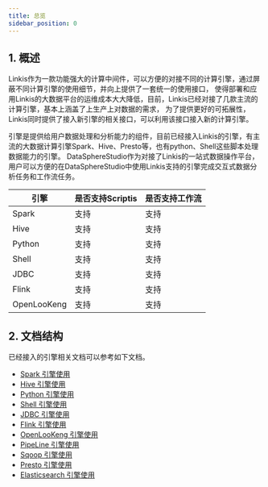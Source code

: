 ```yaml
---
title: 总览
sidebar_position: 0
---
```

## 1. 概述

Linkis作为一款功能强大的计算中间件，可以方便的对接不同的计算引擎，通过屏蔽不同计算引擎的使用细节，并向上提供了一套统一的使用接口，
使得部署和应用Linkis的大数据平台的运维成本大大降低，目前，Linkis已经对接了几款主流的计算引擎，基本上涵盖了上生产上对数据的需求，
为了提供更好的可拓展性，Linkis同时提供了接入新引擎的相关接口，可以利用该接口接入新的计算引擎。

引擎是提供给用户数据处理和分析能力的组件，目前已经接入Linkis的引擎，有主流的大数据计算引擎Spark、Hive、Presto等，也有python、Shell这些脚本处理数据能力的引擎。
DataSphereStudio作为对接了Linkis的一站式数据操作平台，用户可以方便的在DataSphereStudio中使用Linkis支持的引擎完成交互式数据分析任务和工作流任务。

| 引擎          | 是否支持Scriptis |   是否支持工作流   |
|-------------| ----  | ---- |
| Spark       | 支持 |  支持 |
| Hive        | 支持 | 支持 |
| Python      | 支持 | 支持 |
| Shell       | 支持 | 支持 |
| JDBC        | 支持 | 支持 |
| Flink       | 支持 | 支持 |
| OpenLooKeng | 支持 | 支持 |

## 2. 文档结构

已经接入的引擎相关文档可以参考如下文档。  

- [Spark 引擎使用](spark.md)  
- [Hive 引擎使用](hive.md)  
- [Python 引擎使用](python.md)  
- [Shell 引擎使用](shell.md)  
- [JDBC 引擎使用](jdbc.md)  
- [Flink 引擎使用](flink.md)  
- [OpenLooKeng 引擎使用](openlookeng.md)
- [PipeLine 引擎使用](pipeline.md)
- [Sqoop 引擎使用](sqoop.md)
- [Presto 引擎使用](presto.md)
- [Elasticsearch 引擎使用](elasticsearch.md) 
